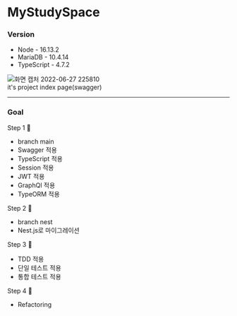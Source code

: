 # MyStudySpace  
### Version  
  - Node - 16.13.2
  - MariaDB - 10.4.14
  - TypeScript - 4.7.2

  
![화면 캡처 2022-06-27 225810](https://user-images.githubusercontent.com/55491073/175959400-e4b2f984-c6de-4188-9c13-f3a2becbbf3f.png)  
it's project index page(swagger)  

---

### Goal
Step 1 🏃  
  - branch main
  - Swagger 적용
  - TypeScript 적용   
  - Session 적용
  - JWT 적용
  - GraphQl 적용
  - TypeORM 적용

Step 2 🧍
  - branch nest 
  - Nest.js로 마이그레이션 

Step 3 🧍  
  - TDD 적용
  - 단일 테스트 적용
  - 통합 테스트 적용  

Step 4 🧍 
  - Refactoring
